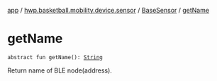 [app](../../index.md) / [hwp.basketball.mobility.device.sensor](../index.md) / [BaseSensor](index.md) / [getName](.)

# getName

`abstract fun getName(): `[`String`](https://kotlinlang.org/api/latest/jvm/stdlib/kotlin/-string/index.html)

Return name of BLE node(address).

